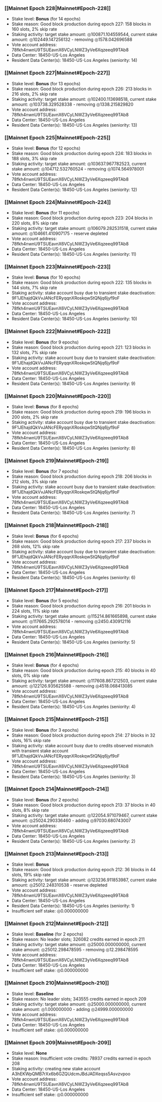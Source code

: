 ### [[Mainnet Epoch 228|Mainnet#Epoch-228]]
* Stake level: **Bonus** (for 14 epochs)
* Stake reason: Good block production during epoch 227: 158 blocks in 160 slots, 2% skip rate
* Staking activity: target stake amount: ◎100871.104559544, current stake amount: ◎102449.147256132 - removing ◎1578.042696588
* Vote account address: 78fkh4nwnU9TSUEavnX6VCyLNWZ3yVe6Xqzeeq99TAb8
* Data Center: 18450-US-Los Angeles
* Resident Data Center(s): 18450-US-Los Angeles (seniority: 14)
### [[Mainnet Epoch 227|Mainnet#Epoch-227]]
* Stake level: **Bonus** (for 13 epochs)
* Stake reason: Good block production during epoch 226: 213 blocks in 216 slots, 2% skip rate
* Staking activity: target stake amount: ◎102400.113698518, current stake amount: ◎103738.329528338 - removing ◎1338.215829820
* Vote account address: 78fkh4nwnU9TSUEavnX6VCyLNWZ3yVe6Xqzeeq99TAb8
* Data Center: 18450-US-Los Angeles
* Resident Data Center(s): 18450-US-Los Angeles (seniority: 13)
### [[Mainnet Epoch 225|Mainnet#Epoch-225]]
* Stake level: **Bonus** (for 12 epochs)
* Stake reason: Good block production during epoch 224: 183 blocks in 188 slots, 3% skip rate
* Staking activity: target stake amount: ◎103637.967782523, current stake amount: ◎104712.532760524 - removing ◎1074.564978001
* Vote account address: 78fkh4nwnU9TSUEavnX6VCyLNWZ3yVe6Xqzeeq99TAb8
* Data Center: 18450-US-Los Angeles
* Resident Data Center(s): 18450-US-Los Angeles (seniority: 12)
### [[Mainnet Epoch 224|Mainnet#Epoch-224]]
* Stake level: **Bonus** (for 11 epochs)
* Stake reason: Good block production during epoch 223: 204 blocks in 220 slots, 8% skip rate
* Staking activity: target stake amount: ◎106079.282531518, current stake amount: ◎104661.410907175 - reserve depleted
* Vote account address: 78fkh4nwnU9TSUEavnX6VCyLNWZ3yVe6Xqzeeq99TAb8
* Data Center: 18450-US-Los Angeles
* Resident Data Center(s): 18450-US-Los Angeles (seniority: 11)
### [[Mainnet Epoch 223|Mainnet#Epoch-223]]
* Stake level: **Bonus** (for 10 epochs)
* Stake reason: Good block production during epoch 222: 135 blocks in 144 slots, 7% skip rate
* Staking activity: stake account busy due to transient stake deactivation: 9F1JEhajdQkVvJANcFERyqqnXRoskqwStQNjq6jyf9oF
* Vote account address: 78fkh4nwnU9TSUEavnX6VCyLNWZ3yVe6Xqzeeq99TAb8
* Data Center: 18450-US-Los Angeles
* Resident Data Center(s): 18450-US-Los Angeles (seniority: 10)
### [[Mainnet Epoch 222|Mainnet#Epoch-222]]
* Stake level: **Bonus** (for 9 epochs)
* Stake reason: Good block production during epoch 221: 123 blocks in 132 slots, 7% skip rate
* Staking activity: stake account busy due to transient stake deactivation: 9F1JEhajdQkVvJANcFERyqqnXRoskqwStQNjq6jyf9oF
* Vote account address: 78fkh4nwnU9TSUEavnX6VCyLNWZ3yVe6Xqzeeq99TAb8
* Data Center: 18450-US-Los Angeles
* Resident Data Center(s): 18450-US-Los Angeles (seniority: 9)
### [[Mainnet Epoch 220|Mainnet#Epoch-220]]
* Stake level: **Bonus** (for 8 epochs)
* Stake reason: Good block production during epoch 219: 196 blocks in 200 slots, 2% skip rate
* Staking activity: stake account busy due to transient stake deactivation: 9F1JEhajdQkVvJANcFERyqqnXRoskqwStQNjq6jyf9oF
* Vote account address: 78fkh4nwnU9TSUEavnX6VCyLNWZ3yVe6Xqzeeq99TAb8
* Data Center: 18450-US-Los Angeles
* Resident Data Center(s): 18450-US-Los Angeles (seniority: 8)
### [[Mainnet Epoch 219|Mainnet#Epoch-219]]
* Stake level: **Bonus** (for 7 epochs)
* Stake reason: Good block production during epoch 218: 206 blocks in 212 slots, 3% skip rate
* Staking activity: stake account busy due to transient stake deactivation: 9F1JEhajdQkVvJANcFERyqqnXRoskqwStQNjq6jyf9oF
* Vote account address: 78fkh4nwnU9TSUEavnX6VCyLNWZ3yVe6Xqzeeq99TAb8
* Data Center: 18450-US-Los Angeles
* Resident Data Center(s): 18450-US-Los Angeles (seniority: 7)
### [[Mainnet Epoch 218|Mainnet#Epoch-218]]
* Stake level: **Bonus** (for 6 epochs)
* Stake reason: Good block production during epoch 217: 237 blocks in 268 slots, 12% skip rate
* Staking activity: stake account busy due to transient stake deactivation: 9F1JEhajdQkVvJANcFERyqqnXRoskqwStQNjq6jyf9oF
* Vote account address: 78fkh4nwnU9TSUEavnX6VCyLNWZ3yVe6Xqzeeq99TAb8
* Data Center: 18450-US-Los Angeles
* Resident Data Center(s): 18450-US-Los Angeles (seniority: 6)
### [[Mainnet Epoch 217|Mainnet#Epoch-217]]
* Stake level: **Bonus** (for 5 epochs)
* Stake reason: Good block production during epoch 216: 201 blocks in 224 slots, 11% skip rate
* Staking activity: target stake amount: ◎115214.861665898, current stake amount: ◎117665.292578014 - removing ◎2450.430912116
* Vote account address: 78fkh4nwnU9TSUEavnX6VCyLNWZ3yVe6Xqzeeq99TAb8
* Data Center: 18450-US-Los Angeles
* Resident Data Center(s): 18450-US-Los Angeles (seniority: 5)
### [[Mainnet Epoch 216|Mainnet#Epoch-216]]
* Stake level: **Bonus** (for 4 epochs)
* Stake reason: Good block production during epoch 215: 40 blocks in 40 slots, 0% skip rate
* Staking activity: target stake amount: ◎117608.867212503, current stake amount: ◎122126.935625588 - removing ◎4518.068413085
* Vote account address: 78fkh4nwnU9TSUEavnX6VCyLNWZ3yVe6Xqzeeq99TAb8
* Data Center: 18450-US-Los Angeles
* Resident Data Center(s): 18450-US-Los Angeles (seniority: 4)
### [[Mainnet Epoch 215|Mainnet#Epoch-215]]
* Stake level: **Bonus** (for 3 epochs)
* Stake reason: Good block production during epoch 214: 27 blocks in 32 slots, 16% skip rate
* Staking activity: stake account busy due to credits observed mismatch with transient stake account 9F1JEhajdQkVvJANcFERyqqnXRoskqwStQNjq6jyf9oF
* Vote account address: 78fkh4nwnU9TSUEavnX6VCyLNWZ3yVe6Xqzeeq99TAb8
* Data Center: 18450-US-Los Angeles
* Resident Data Center(s): 18450-US-Los Angeles (seniority: 3)
### [[Mainnet Epoch 214|Mainnet#Epoch-214]]
* Stake level: **Bonus** (for 2 epochs)
* Stake reason: Good block production during epoch 213: 37 blocks in 40 slots, 8% skip rate
* Staking activity: target stake amount: ◎122054.971079467, current stake amount: ◎25024.290336460 - adding ◎97030.680743007
* Vote account address: 78fkh4nwnU9TSUEavnX6VCyLNWZ3yVe6Xqzeeq99TAb8
* Data Center: 18450-US-Los Angeles
* Resident Data Center(s): 18450-US-Los Angeles (seniority: 2)
### [[Mainnet Epoch 213|Mainnet#Epoch-213]]
* Stake level: **Bonus**
* Stake reason: Good block production during epoch 212: 36 blocks in 44 slots, 19% skip rate
* Staking activity: target stake amount: ◎123236.911853987, current stake amount: ◎25012.248310538 - reserve depleted
* Vote account address: 78fkh4nwnU9TSUEavnX6VCyLNWZ3yVe6Xqzeeq99TAb8
* Data Center: 18450-US-Los Angeles
* Resident Data Center(s): 18450-US-Los Angeles (seniority: 1)
* Insufficient self stake: ◎0.000000000
### [[Mainnet Epoch 212|Mainnet#Epoch-212]]
* Stake level: **Baseline** (for 2 epochs)
* Stake reason: No leader slots; 326082 credits earned in epoch 211
* Staking activity: target stake amount: ◎25000.000000000, current stake amount: ◎25012.298478595 - removing ◎12.298478595
* Vote account address: 78fkh4nwnU9TSUEavnX6VCyLNWZ3yVe6Xqzeeq99TAb8
* Data Center: 18450-US-Los Angeles
* Insufficient self stake: ◎0.000000000
### [[Mainnet Epoch 210|Mainnet#Epoch-210]]
* Stake level: **Baseline**
* Stake reason: No leader slots; 343555 credits earned in epoch 209
* Staking activity: target stake amount: ◎25000.000000000, current stake amount: ◎1.000000000 - adding ◎24999.000000000
* Vote account address: 78fkh4nwnU9TSUEavnX6VCyLNWZ3yVe6Xqzeeq99TAb8
* Data Center: 18450-US-Los Angeles
* Insufficient self stake: ◎0.000000000
### [[Mainnet Epoch 209|Mainnet#Epoch-209]]
* Stake level: **None**
* Stake reason: Insufficient vote credits: 78937 credits earned in epoch 208
* Staking activity: creating new stake account A3hEKWpQMB7rXx6b6GZQUdcmJBdJADXeqss5Asvzvpoo
* Vote account address: 78fkh4nwnU9TSUEavnX6VCyLNWZ3yVe6Xqzeeq99TAb8
* Data Center: 18450-US-Los Angeles
* Insufficient self stake: ◎0.000000000
